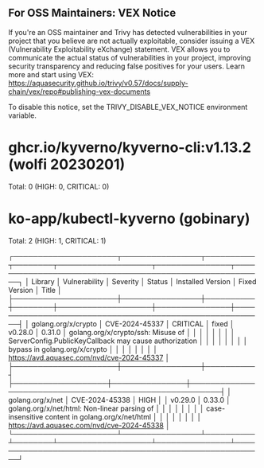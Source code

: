 
For OSS Maintainers: VEX Notice
--------------------------------
If you're an OSS maintainer and Trivy has detected vulnerabilities in your project that you believe are not actually exploitable, consider issuing a VEX (Vulnerability Exploitability eXchange) statement.
VEX allows you to communicate the actual status of vulnerabilities in your project, improving security transparency and reducing false positives for your users.
Learn more and start using VEX: https://aquasecurity.github.io/trivy/v0.57/docs/supply-chain/vex/repo#publishing-vex-documents

To disable this notice, set the TRIVY_DISABLE_VEX_NOTICE environment variable.


ghcr.io/kyverno/kyverno-cli:v1.13.2 (wolfi 20230201)
====================================================
Total: 0 (HIGH: 0, CRITICAL: 0)


ko-app/kubectl-kyverno (gobinary)
=================================
Total: 2 (HIGH: 1, CRITICAL: 1)

┌─────────────────────┬────────────────┬──────────┬────────┬───────────────────┬───────────────┬────────────────────────────────────────────────────────┐
│       Library       │ Vulnerability  │ Severity │ Status │ Installed Version │ Fixed Version │                         Title                          │
├─────────────────────┼────────────────┼──────────┼────────┼───────────────────┼───────────────┼────────────────────────────────────────────────────────┤
│ golang.org/x/crypto │ CVE-2024-45337 │ CRITICAL │ fixed  │ v0.28.0           │ 0.31.0        │ golang.org/x/crypto/ssh: Misuse of                     │
│                     │                │          │        │                   │               │ ServerConfig.PublicKeyCallback may cause authorization │
│                     │                │          │        │                   │               │ bypass in golang.org/x/crypto                          │
│                     │                │          │        │                   │               │ https://avd.aquasec.com/nvd/cve-2024-45337             │
├─────────────────────┼────────────────┼──────────┤        ├───────────────────┼───────────────┼────────────────────────────────────────────────────────┤
│ golang.org/x/net    │ CVE-2024-45338 │ HIGH     │        │ v0.29.0           │ 0.33.0        │ golang.org/x/net/html: Non-linear parsing of           │
│                     │                │          │        │                   │               │ case-insensitive content in golang.org/x/net/html      │
│                     │                │          │        │                   │               │ https://avd.aquasec.com/nvd/cve-2024-45338             │
└─────────────────────┴────────────────┴──────────┴────────┴───────────────────┴───────────────┴────────────────────────────────────────────────────────┘
